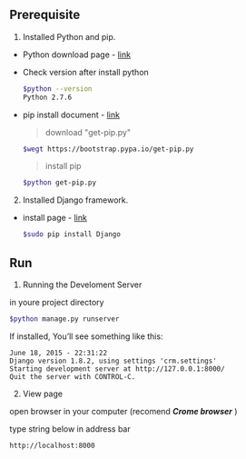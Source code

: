 ## Prerequisite
1. Installed Python and pip.
  - Python download page - [link](https://www.python.org/downloads/)
  - Check version after install python
    ```sh
    $python --version
    Python 2.7.6
    ```
  
  - pip install document - [link](https://pip.pypa.io/en/latest/installing.html#using-the-installer)
  
    > download "get-pip.py"
    ```sh
    $wegt https://bootstrap.pypa.io/get-pip.py
    ```
    > install pip
    ```sh
    $python get-pip.py
    ```
  
2. Installed Django framework.
  - install page - [link](https://django-doc-pootle-test.readthedocs.org/en/latest/topics/install.html#installing-official-release)
  
    ```sh
    $sudo pip install Django
    ```
  
## Run
1. Running the Develoment Server

  in youre project directory
  ```sh
  $python manage.py runserver
  ```
  
  If installed, You’ll see something like this:
  ```
  June 18, 2015 - 22:31:22
  Django version 1.8.2, using settings 'crm.settings'
  Starting development server at http://127.0.0.1:8000/
  Quit the server with CONTROL-C.
  ```
  
2. View page

  open browser in your computer (recomend ***Crome browser*** )
  
  type string below in address bar
  ```
  http://localhost:8000
  ```
  
